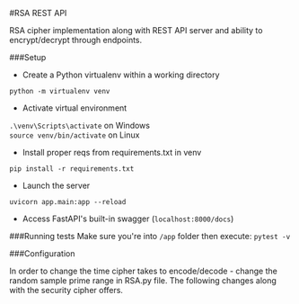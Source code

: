 #RSA REST API

RSA cipher implementation along with REST API server and ability to encrypt/decrypt through endpoints.

###Setup
* Create a Python virtualenv within a working directory 

`python -m virtualenv venv`

* Activate virtual environment

`.\venv\Scripts\activate` on Windows  
`source venv/bin/activate` on Linux

* Install proper reqs from requirements.txt in venv

`pip install -r requirements.txt`

* Launch the server 

`uvicorn app.main:app --reload`

* Access FastAPI's built-in swagger (`localhost:8000/docs`)


###Running tests
Make sure you're into `/app` folder then execute:
`pytest -v`

###Configuration

In order to change the time cipher takes to encode/decode - change
the random sample prime range in RSA.py file. The following changes along
with the security cipher offers.